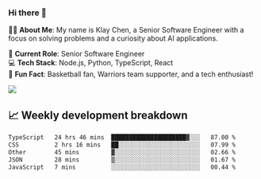### Hi there 👋

👨‍💻 **About Me**: My name is Klay Chen, a Senior Software Engineer with a focus on solving problems and a curiosity about AI applications.

💼 **Current Role**: Senior Software Engineer  
💻 **Tech Stack**: Node.js, Python, TypeScript, React  
🏀 **Fun Fact**: Basketball fan, Warriors team supporter, and a tech enthusiast!

<img align="center" src="https://github-readme-stats.vercel.app/api?username=nameczz&show_icons=true&hide_title=true&theme=dracula" />

## 📈 Weekly development breakdown

<!--START_SECTION:waka-->

```txt
TypeScript   24 hrs 46 mins  █████████████████████▓░░░   87.00 %
CSS          2 hrs 16 mins   ██░░░░░░░░░░░░░░░░░░░░░░░   07.99 %
Other        45 mins         ▓░░░░░░░░░░░░░░░░░░░░░░░░   02.66 %
JSON         28 mins         ▒░░░░░░░░░░░░░░░░░░░░░░░░   01.67 %
JavaScript   7 mins          ░░░░░░░░░░░░░░░░░░░░░░░░░   00.44 %
```

<!--END_SECTION:waka-->
